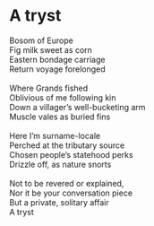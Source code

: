 # A tryst

Bosom of Europe\
Fig milk sweet as corn\
Eastern bondage carriage\
Return voyage forelonged\
\
Where Grands fished\
Oblivious of me following kin\
Down a villager’s well-bucketing arm\
Muscle vales as buried fins\
\
Here I’m surname-locale\
Perched at the tributary source\
Chosen people’s statehood perks\
Drizzle off, as nature snorts\
\
Not to be revered or explained,\
Nor it be your conversation piece\
But a private, solitary affair\
A tryst

